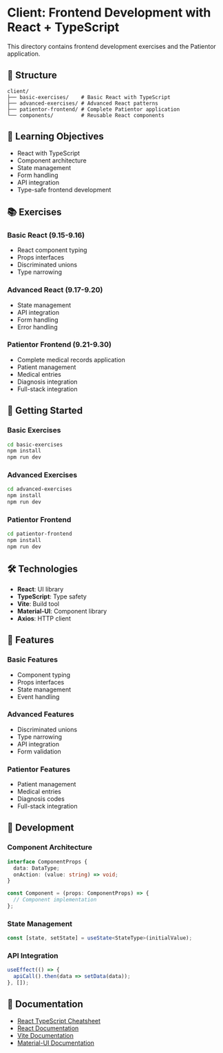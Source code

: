 # Client: Frontend Development with React + TypeScript

This directory contains frontend development exercises and the Patientor application.

## 📁 Structure

```
client/
├── basic-exercises/    # Basic React with TypeScript
├── advanced-exercises/ # Advanced React patterns
├── patientor-frontend/ # Complete Patientor application
└── components/         # Reusable React components
```

## 🎯 Learning Objectives

- React with TypeScript
- Component architecture
- State management
- Form handling
- API integration
- Type-safe frontend development

## 📚 Exercises

### Basic React (9.15-9.16)
- React component typing
- Props interfaces
- Discriminated unions
- Type narrowing

### Advanced React (9.17-9.20)
- State management
- API integration
- Form handling
- Error handling

### Patientor Frontend (9.21-9.30)
- Complete medical records application
- Patient management
- Medical entries
- Diagnosis integration
- Full-stack integration

## 🚀 Getting Started

### Basic Exercises
```bash
cd basic-exercises
npm install
npm run dev
```

### Advanced Exercises
```bash
cd advanced-exercises
npm install
npm run dev
```

### Patientor Frontend
```bash
cd patientor-frontend
npm install
npm run dev
```

## 🛠️ Technologies

- **React**: UI library
- **TypeScript**: Type safety
- **Vite**: Build tool
- **Material-UI**: Component library
- **Axios**: HTTP client

## 📖 Features

### Basic Features
- Component typing
- Props interfaces
- State management
- Event handling

### Advanced Features
- Discriminated unions
- Type narrowing
- API integration
- Form validation

### Patientor Features
- Patient management
- Medical entries
- Diagnosis codes
- Full-stack integration

## 🔧 Development

### Component Architecture
```typescript
interface ComponentProps {
  data: DataType;
  onAction: (value: string) => void;
}

const Component = (props: ComponentProps) => {
  // Component implementation
};
```

### State Management
```typescript
const [state, setState] = useState<StateType>(initialValue);
```

### API Integration
```typescript
useEffect(() => {
  apiCall().then(data => setData(data));
}, []);
```

## 📝 Documentation

- [React TypeScript Cheatsheet](https://react-typescript-cheatsheet.netlify.app/)
- [React Documentation](https://react.dev/)
- [Vite Documentation](https://vitejs.dev/)
- [Material-UI Documentation](https://mui.com/)
